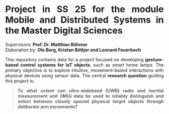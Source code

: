 # <div align="justify">Project in SS 25 for the module Mobile and Distributed Systems in the Master Digital Sciences</div>

Supervisors: **Prof. Dr. Matthias Böhmer**\
Elaboration by: **Ole Berg, Kristan Böttjer and Lennard Feuerbach**

<div align="justify">
  <p>
    This repository contains data for a project focused on developing 
    <strong>gesture-based control systems for IoT objects</strong>, such as smart home lamps. 
    The primary objective is to explore intuitive, movement-based interactions with physical devices using sensor data. The central <strong>research question</strong> guiding this project is:
  </p>

  <blockquote>
    <strong>
      To what extent can ultra-wideband (UWB) radio and inertial measurement unit (IMU) data 
      be used to reliably distinguish and select between closely spaced physical target objects 
      through deliberate arm movements?
    </strong>
  </blockquote>
</div>
